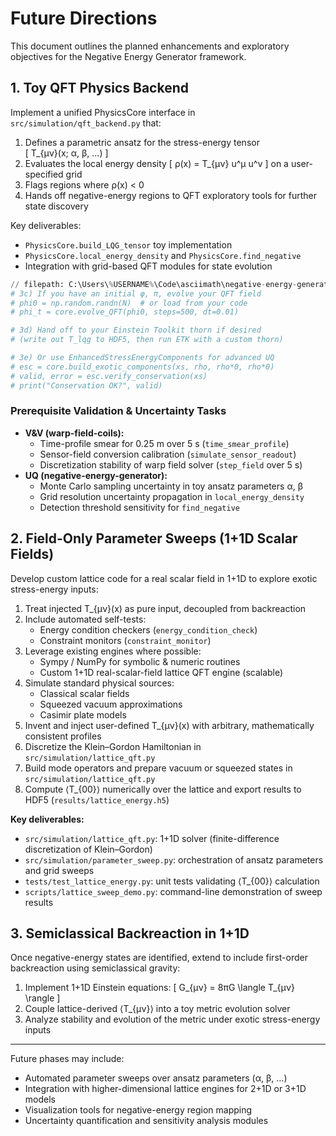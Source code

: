# Future Directions

This document outlines the planned enhancements and exploratory objectives for the Negative Energy Generator framework.

## 1. Toy QFT Physics Backend

Implement a unified PhysicsCore interface in `src/simulation/qft_backend.py` that:

1. Defines a parametric ansatz for the stress-energy tensor  
   \[ T_{μν}(x; α, β, …) \]
2. Evaluates the local energy density
   \[ ρ(x) = T_{μν} u^μ u^ν \]
   on a user-specified grid
3. Flags regions where ρ(x) < 0
4. Hands off negative-energy regions to QFT exploratory tools for further state discovery

Key deliverables:
- `PhysicsCore.build_LQG_tensor` toy implementation
- `PhysicsCore.local_energy_density` and `PhysicsCore.find_negative`
- Integration with grid-based QFT modules for state evolution

```python
// filepath: C:\Users\%USERNAME%\Code\asciimath\negative-energy-generator\src\simulation\qft_backend.py#L163-L173
# 3c) If you have an initial φ, π, evolve your QFT field
# phi0 = np.random.randn(N)  # or load from your code
# phi_t = core.evolve_QFT(phi0, steps=500, dt=0.01)

# 3d) Hand off to your Einstein Toolkit thorn if desired
# (write out T_lqg to HDF5, then run ETK with a custom thorn)

# 3e) Or use EnhancedStressEnergyComponents for advanced UQ
# esc = core.build_exotic_components(xs, rho, rho*0, rho*0)
# valid, error = esc.verify_conservation(xs)
# print("Conservation OK?", valid)
```

### Prerequisite Validation & Uncertainty Tasks

- **V&V (warp-field-coils):**
   - Time-profile smear for 0.25 m over 5 s (`time_smear_profile`)  
   - Sensor-field conversion calibration (`simulate_sensor_readout`)  
   - Discretization stability of warp field solver (`step_field` over 5 s)  
- **UQ (negative-energy-generator):**
   - Monte Carlo sampling uncertainty in toy ansatz parameters α, β  
   - Grid resolution uncertainty propagation in `local_energy_density`  
   - Detection threshold sensitivity for `find_negative`

## 2. Field-Only Parameter Sweeps (1+1D Scalar Fields)

Develop custom lattice code for a real scalar field in 1+1D to explore exotic stress-energy inputs:

1. Treat injected T_{μν}(x) as pure input, decoupled from backreaction  
2. Include automated self-tests:  
   - Energy condition checkers (`energy_condition_check`)  
   - Constraint monitors (`constraint_monitor`)  
3. Leverage existing engines where possible:  
   - Sympy / NumPy for symbolic & numeric routines   
   - Custom 1+1D real-scalar-field lattice QFT engine (scalable)  
4. Simulate standard physical sources:  
   - Classical scalar fields    
   - Squeezed vacuum approximations    
   - Casimir plate models  
5. Invent and inject user-defined T_{μν}(x) with arbitrary, mathematically consistent profiles  
6. Discretize the Klein–Gordon Hamiltonian in `src/simulation/lattice_qft.py`  
7. Build mode operators and prepare vacuum or squeezed states in `src/simulation/lattice_qft.py`  
8. Compute ⟨T_{00}⟩ numerically over the lattice and export results to HDF5 (`results/lattice_energy.h5`)

**Key deliverables:**
- `src/simulation/lattice_qft.py`: 1+1D solver (finite-difference discretization of Klein–Gordon)
- `src/simulation/parameter_sweep.py`: orchestration of ansatz parameters and grid sweeps
- `tests/test_lattice_energy.py`: unit tests validating ⟨T_{00}⟩ calculation
- `scripts/lattice_sweep_demo.py`: command-line demonstration of sweep results

## 3. Semiclassical Backreaction in 1+1D

Once negative-energy states are identified, extend to include first-order backreaction using semiclassical gravity:

1. Implement 1+1D Einstein equations:
   \[ G_{μν} = 8πG \langle T_{μν} \rangle \]
2. Couple lattice-derived ⟨T_{μν}⟩ into a toy metric evolution solver
3. Analyze stability and evolution of the metric under exotic stress-energy inputs

---

Future phases may include:
- Automated parameter sweeps over ansatz parameters (α, β, …)  
- Integration with higher-dimensional lattice engines for 2+1D or 3+1D models  
- Visualization tools for negative-energy region mapping  
- Uncertainty quantification and sensitivity analysis modules
